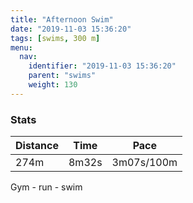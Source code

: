 ```yaml
---
title: "Afternoon Swim"
date: "2019-11-03 15:36:20"
tags: [swims, 300 m]
menu:
  nav:
    identifier: "2019-11-03 15:36:20"
    parent: "swims"
    weight: 130
---
```


### Stats

| Distance | Time | Pace |
|----------|------|------|
|274m|8m32s|3m07s/100m|

Gym - run - swim
